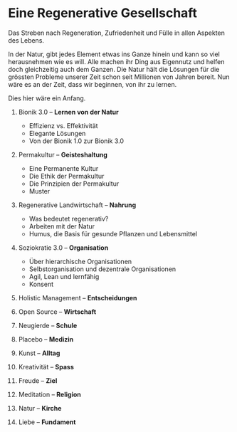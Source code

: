 # Eine Regenerative Gesellschaft

Das Streben nach Regeneration, Zufriedenheit und Fülle in allen Aspekten des Lebens.

In der Natur, gibt jedes Element etwas ins Ganze hinein und kann so viel herausnehmen wie es will. Alle machen ihr Ding aus Eigennutz und helfen doch gleichzeitig auch dem Ganzen. Die Natur hält die Lösungen für die grössten Probleme unserer Zeit schon seit Millionen von Jahren bereit. Nun wäre es an der Zeit, dass wir beginnen, von ihr zu lernen.

Dies hier wäre ein Anfang.

1. Bionik 3.0 – **Lernen von der Natur**

   - Effizienz vs. Effektivität
   - Elegante Lösungen
   - Von der Bionik 1.0 zur Bionik 3.0

2. Permakultur – **Geisteshaltung**

   - Eine Permanente Kultur
   - Die Ethik der Permakultur
   - Die Prinzipien der Permakultur
   - Muster

3) Regenerative Landwirtschaft – **Nahrung**

   - Was bedeutet regenerativ?
   - Arbeiten mit der Natur
   - Humus, die Basis für gesunde Pflanzen und Lebensmittel

4) Soziokratie 3.0 – **Organisation**

   - Über hierarchische Organisationen
   - Selbstorganisation und dezentrale Organisationen
   - Agil, Lean und lernfähig
   - Konsent

5) Holistic Management – **Entscheidungen**

6) Open Source – **Wirtschaft**

7) Neugierde – **Schule**

8) Placebo – **Medizin**

9) Kunst – **Alltag**

10) Kreativität – **Spass**

11) Freude – **Ziel**

12) Meditation – **Religion**

13) Natur – **Kirche**

14) Liebe – **Fundament**
